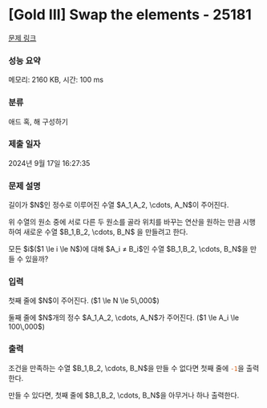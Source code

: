 # [Gold III] Swap the elements - 25181 

[문제 링크](https://www.acmicpc.net/problem/25181) 

### 성능 요약

메모리: 2160 KB, 시간: 100 ms

### 분류

애드 혹, 해 구성하기

### 제출 일자

2024년 9월 17일 16:27:35

### 문제 설명

<p>길이가 $N$인 정수로 이루어진 수열 $A_1,A_2, \cdots, A_N$이 주어진다. </p>

<p>위 수열의 원소 중에 서로 다른 두 원소를 골라 위치를 바꾸는 연산을 원하는 만큼 시행하여 새로운 수열 $B_1,B_2, \cdots, B_N$ 을 만들려고 한다.</p>

<p>모든 $i$($1 \le i \le N$)에 대해 $A_i ≠ B_i$인 수열 $B_1,B_2, \cdots, B_N$을 만들 수 있을까?</p>

### 입력 

 <p>첫째 줄에 $N$이 주어진다. ($1 \le N \le 5\,000$)</p>

<p>둘째 줄에 $N$개의 정수 $A_1,A_2, \cdots, A_N$가 주어진다. ($1 \le A_i \le 100\,000$)</p>

### 출력 

 <p>조건을 만족하는 수열 $B_1,B_2, \cdots, B_N$을 만들 수 없다면 첫째 줄에 <span style="color:#d35400;"><code>-1</code></span>을 출력한다.</p>

<p>만들 수 있다면, 첫째 줄에 $B_1,B_2, \cdots, B_N$을 아무거나 하나 출력한다.</p>

